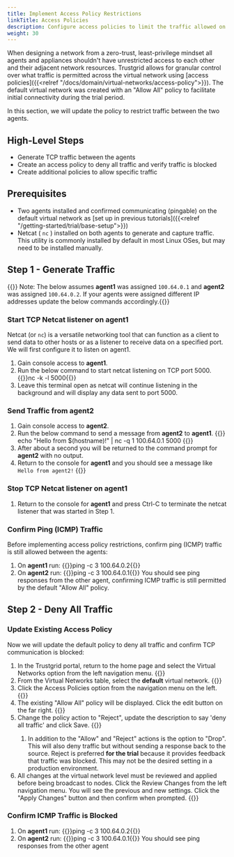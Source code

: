 ```yaml
---
title: Implement Access Policy Restrictions
linkTitle: Access Policies
description: Configure access policies to limit the traffic allowed on the virtual network
weight: 30
---
```


When designing a network from a zero-trust, least-privilege mindset all agents and appliances shouldn't have unrestricted access to each other and their adjacent network resources. Trustgrid allows for granular control over what traffic is permitted across the virtual network using [access policies]({{<relref "/docs/domain/virtual-networks/access-policy">}}).  The default virtual network was created with an "Allow All" policy to facilitate initial connectivity during the trial period. 

In this section, we will update the policy to restrict traffic between the two agents. 

## High-Level Steps
- Generate TCP traffic between the agents
- Create an access policy to deny all traffic and verify traffic is blocked
- Create additional policies to allow specific traffic

## Prerequisites
- Two agents installed and confirmed communicating (pingable) on the default virtual network as [set up in previous tutorials]({{<relref "/getting-started/trial/base-setup">}})
- Netcat ( `nc` ) installed on both agents to generate and capture traffic. This utility is commonly installed by default in most Linux OSes, but may need to be installed manually.

## Step 1 - Generate Traffic
{{<alert color="info">}} Note: The below assumes **agent1** was assigned `100.64.0.1` and **agent2** was assigned `100.64.0.2`. If your agents were assigned different IP addresses update the below commands accordingly.{{</alert>}}

### Start TCP Netcat listener on agent1
Netcat (or `nc`) is a versatile networking tool that can function as a client to send data to other hosts or as a listener to receive data on a specified port. We will first configure it to listen on agent1.
1. Gain console access to **agent1**. 
1. Run the below command to start netcat listening on TCP port 5000. {{<codeblock>}}nc -k -l 5000{{</codeblock>}}
1. Leave this terminal open as netcat will continue listening in the background and will display any data sent to port 5000.

### Send Traffic from agent2
1. Gain console access to **agent2**.
1. Run the below command to send a message from **agent2** to **agent1**.  {{<codeblock>}} echo "Hello from $(hostname)!" | nc -q 1 100.64.0.1 5000 {{</codeblock>}}
1. After about a second you will be returned to the command prompt for **agent2** with no output.
1. Return to the console for **agent1** and you should see a message like `Hello from agent2!` {{<tgimg src="tcp-hello.png" width="50%" caption="Netcat listener output on agent1">}}

### Stop TCP Netcat listener on agent1
1. Return to the console for **agent1** and press Ctrl-C to terminate the netcat listener that was started in Step 1.


### Confirm Ping (ICMP) Traffic
Before implementing access policy restrictions, confirm ping (ICMP) traffic is still allowed between the agents:
1. On **agent1** run: {{<codeblock>}}ping -c 3 100.64.0.2{{</codeblock>}}
2. On **agent2** run: {{<codeblock>}}ping -c 3 100.64.0.1{{</codeblock>}}
You should see ping responses from the other agent, confirming ICMP traffic is still permitted by the default "Allow All" policy.

## Step 2 - Deny All Traffic
### Update Existing Access Policy
Now we will update the default policy to deny all traffic and confirm TCP communication is blocked:
1. In the Trustgrid portal, return to the home page and select the Virtual Networks option from the left navigation menu. {{<tgimg src="home-vnet.png" width="40%" >}}
1. From the Virtual Networks table, select the **default** virtual network. {{<tgimg src="default-vnet.png" width="50%" >}}
1. Click the Access Policies option from the navigation menu on the left. {{<tgimg src="vnet-acl-menu.png" width="50%" >}}
1. The existing "Allow All" policy will be displayed.  Click the edit button on the far right.  {{<tgimg src="default-acl-allow-all.png" width="90%">}}
1. Change the policy action to "Reject", update the description to say 'deny all traffic' and click Save. {{<tgimg src="default-acl-reject-all.png" width="70%">}}
    1. In addition to the "Allow" and "Reject" actions is the option to "Drop".  This will also deny traffic but without sending a response back to the source. Reject is preferred **for the trial** because it provides feedback that traffic was blocked. This may not be the desired setting in a production environment. 
1. All changes at the virtual network level must be reviewed and applied before being broadcast to nodes. Click the Review Changes from the left navigation menu. You will see the previous and new settings.  Click the "Apply Changes" button and then confirm when prompted. {{<tgimg src="acl-deny-apply.png" width="90%">}}

### Confirm ICMP Traffic is Blocked
1. On **agent1** run: {{<codeblock>}}ping -c 3 100.64.0.2{{</codeblock>}}
2. On **agent2** run: {{<codeblock>}}ping -c 3 100.64.0.1{{</codeblock>}}
You should see ping responses from the other agent